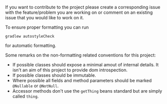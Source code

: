 If you want to contribute to the project please create a corresponding issue with the feature/problem you 
are working on or comment on an existing issue that you would like to work on it.

To ensure proper formatting you can run
````
gradlew autostyleCheck
````
for automatic formatting.

Some remarks on the non-formatting related conventions for this project:
- If possible classes should expose a minimal amout of internal details. It isn't an aim of this project to provide dom introspection.
- If possible classes should be immutable.
- Where possible all fields and method parameters should be marked `@Nullable` or `@NotNull`.
- Accessor methods don't use the `getThing` beans standard but are simply called `thing`. 
